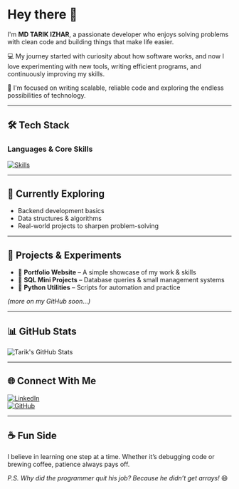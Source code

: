 # Hey there 👋  
I'm **MD TARIK IZHAR**, a passionate developer who enjoys solving problems with clean code and building things that make life easier.  

💻 My journey started with curiosity about how software works, and now I love experimenting with new tools, writing efficient programs, and continuously improving my skills.  

🚀 I'm focused on writing scalable, reliable code and exploring the endless possibilities of technology.  

---

## 🛠️ Tech Stack  

### Languages & Core Skills  
[![Skills](https://skillicons.dev/icons?i=js,html,css,py,c,mysql)](https://github.com/mdtarik-izhar)

---

## 🌱 Currently Exploring  
- Backend development basics  
- Data structures & algorithms  
- Real-world projects to sharpen problem-solving  

---

## 📂 Projects & Experiments  
- 🔹 **Portfolio Website** – A simple showcase of my work & skills  
- 🔹 **SQL Mini Projects** – Database queries & small management systems  
- 🔹 **Python Utilities** – Scripts for automation and practice  

*(more on my GitHub soon...)*  

---




## 📊 GitHub Stats  

![Tarik's GitHub Stats](https://github-readme-stats.vercel.app/api?username=mdtarik-izhar&show_icons=true&theme=tokyonight)  

---

## 🌐 Connect With Me  

[![LinkedIn](https://skillicons.dev/icons?i=linkedin)](https://www.linkedin.com/in/md-tarik-izhar)  
[![GitHub](https://skillicons.dev/icons?i=github)](https://github.com/mdtarik-izhar)  

---

## ☕ Fun Side  
I believe in learning one step at a time. Whether it’s debugging code or brewing coffee, patience always pays off.  

*P.S. Why did the programmer quit his job? Because he didn’t get arrays!* 😄
